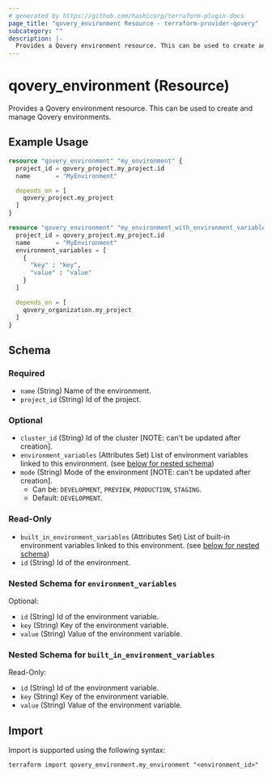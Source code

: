 ```yaml
---
# generated by https://github.com/hashicorp/terraform-plugin-docs
page_title: "qovery_environment Resource - terraform-provider-qovery"
subcategory: ""
description: |-
  Provides a Qovery environment resource. This can be used to create and manage Qovery environments.
---
```


# qovery_environment (Resource)

Provides a Qovery environment resource. This can be used to create and manage Qovery environments.

## Example Usage

```terraform
resource "qovery_environment" "my_environment" {
  project_id = qovery_project.my_project.id
  name       = "MyEnvironment"

  depends_on = [
    qovery_project.my_project
  ]
}

resource "qovery_environment" "my_environment_with_environment_variables" {
  project_id = qovery_project.my_project.id
  name       = "MyEnvironment"
  environment_variables = [
    {
      "key" : "key",
      "value" : "value"
    }
  ]

  depends_on = [
    qovery_organization.my_project
  ]
}
```

<!-- schema generated by tfplugindocs -->
## Schema

### Required

- `name` (String) Name of the environment.
- `project_id` (String) Id of the project.

### Optional

- `cluster_id` (String) Id of the cluster [NOTE: can't be updated after creation].
- `environment_variables` (Attributes Set) List of environment variables linked to this environment. (see [below for nested schema](#nestedatt--environment_variables))
- `mode` (String) Mode of the environment [NOTE: can't be updated after creation].
	- Can be: `DEVELOPMENT`, `PREVIEW`, `PRODUCTION`, `STAGING`.
	- Default: `DEVELOPMENT`.

### Read-Only

- `built_in_environment_variables` (Attributes Set) List of built-in environment variables linked to this environment. (see [below for nested schema](#nestedatt--built_in_environment_variables))
- `id` (String) Id of the environment.

<a id="nestedatt--environment_variables"></a>
### Nested Schema for `environment_variables`

Optional:

- `id` (String) Id of the environment variable.
- `key` (String) Key of the environment variable.
- `value` (String) Value of the environment variable.


<a id="nestedatt--built_in_environment_variables"></a>
### Nested Schema for `built_in_environment_variables`

Read-Only:

- `id` (String) Id of the environment variable.
- `key` (String) Key of the environment variable.
- `value` (String) Value of the environment variable.

## Import

Import is supported using the following syntax:

```shell
terraform import qovery_environment.my_environment "<environment_id>"
```
